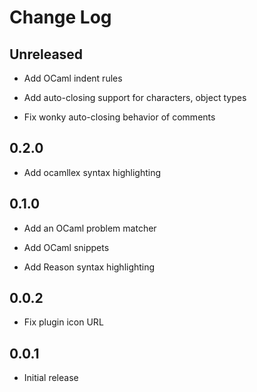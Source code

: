 # Change Log

## Unreleased

- Add OCaml indent rules

- Add auto-closing support for characters, object types

- Fix wonky auto-closing behavior of comments

## 0.2.0

-  Add ocamllex syntax highlighting

## 0.1.0

- Add an OCaml problem matcher

- Add OCaml snippets

- Add Reason syntax highlighting

## 0.0.2

- Fix plugin icon URL

## 0.0.1

- Initial release
